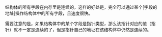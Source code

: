结构体的所有字段在内存里是连续的，这样的好处是，完全可以通过某个[字段的地址]操作结构体中的所有字段，且速度很快。

需要注意的是，如果结构体中的某个字段是指针类型，那么该指针对应的值（指针）就不一定是连续的了，但是指针自己的地址在该结构体中仍然是连续的。

